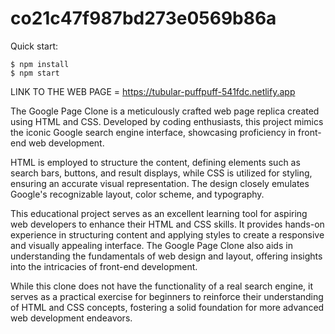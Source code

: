 # co21c47f987bd273e0569b86a

Quick start:

```
$ npm install
$ npm start
````

LINK TO THE WEB PAGE = https://tubular-puffpuff-541fdc.netlify.app

The Google Page Clone is a meticulously crafted web page replica created using HTML and CSS. Developed by coding enthusiasts, this project mimics the iconic Google search engine interface, showcasing proficiency in front-end web development.

HTML is employed to structure the content, defining elements such as search bars, buttons, and result displays, while CSS is utilized for styling, ensuring an accurate visual representation. The design closely emulates Google's recognizable layout, color scheme, and typography.

This educational project serves as an excellent learning tool for aspiring web developers to enhance their HTML and CSS skills. It provides hands-on experience in structuring content and applying styles to create a responsive and visually appealing interface. The Google Page Clone also aids in understanding the fundamentals of web design and layout, offering insights into the intricacies of front-end development.

While this clone does not have the functionality of a real search engine, it serves as a practical exercise for beginners to reinforce their understanding of HTML and CSS concepts, fostering a solid foundation for more advanced web development endeavors.
